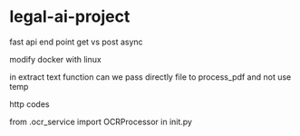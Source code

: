 # legal-ai-project

fast api end point get vs post 
async 

modify docker with linux 

in extract text function can we pass directly file to process_pdf and not use temp 

http codes 

from .ocr_service import OCRProcessor in init.py
 